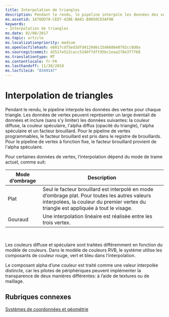 ```yaml
---
title: Interpolation de triangles
description: Pendant le rendu, le pipeline interpole les données des vertex pour chaque triangle.
ms.assetid: 1A76DD78-CED7-42BE-BA81-B9050CD3AF9B
keywords:
- Interpolation de triangles
ms.date: 02/08/2017
ms.topic: article
ms.localizationpriority: medium
ms.openlocfilehash: e8017cd75ed3dfd4129d6c15d668648792cc8d0a
ms.sourcegitcommit: d2517e522cacc5240f7dffd5bc1eaa278e3f7768
ms.translationtype: MT
ms.contentlocale: fr-FR
ms.lasthandoff: 11/30/2018
ms.locfileid: "8349147"
---
```

# <a name="triangle-interpolation"></a>Interpolation de triangles


Pendant le rendu, le pipeline interpole les données des vertex pour chaque triangle. Les données de vertex peuvent représenter un large éventail de données et inclure (sans s'y limiter) les données suivantes: la couleur diffuse, la couleur spéculaire, l'alpha diffus (opacité du triangle), l'alpha spéculaire et un facteur brouillard. Pour le pipeline de vertex programmables, le facteur brouillard est pris dans le registre de brouillards. Pour le pipeline de vertex à fonction fixe, le facteur brouillard provient de l'alpha spéculaire.

Pour certaines données de vertex, l’interpolation dépend du mode de trame actuel, comme suit:

| Mode d’ombrage | Description                                                                                                                                                                 |
|--------------|-----------------------------------------------------------------------------------------------------------------------------------------------------------------------------|
| Plat         | Seul le facteur brouillard est interpolé en mode d’ombrage plat. Pour toutes les autres valeurs interpolées, la couleur du premier vertex du triangle est appliquée à tout le visage. |
| Gouraud      | Une interpolation linéaire est réalisée entre les trois vertex.                                                                                                               |

 

Les couleurs diffuse et spéculaire sont traitées différemment en fonction du modèle de couleurs. Dans le modèle de couleurs RVB, le système utilise les composants de couleur rouge, vert et bleu dans l’interpolation.

Le composant alpha d’une couleur est traité comme une valeur interpolée distincte, car les pilotes de périphériques peuvent implémenter la transparence de deux manières différentes: à l’aide de textures ou de maillage.

## <a name="span-idrelated-topicsspanrelated-topics"></a><span id="related-topics"></span>Rubriques connexes


[Systèmes de coordonnées et géométrie](coordinate-systems-and-geometry.md)

 

 




